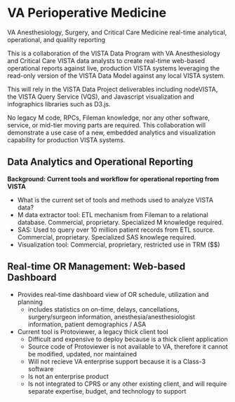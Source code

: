 # VA Perioperative Medicine
VA Anesthesiology, Surgery, and Critical Care Medicine  real-time analytical, operational, and qualilty reporting

This is a collaboration of the VISTA Data Program with VA Anesthesiology and Critical Care  VISTA data analysts to create real-time web-based operational reports against live, production VISTA systems leveraging the read-only version of the VISTA Data Model against any local VISTA system.  

This will rely in the VISTA Data Project deliverables including nodeVISTA, the VISTA Query Service (VQS), and Javascript visualization and infographics libraries such as D3.js.  

No legacy M code, RPCs, Fileman knowledge, nor any other software, service, or mid-tier moving parts are required.  This collaboration will demonstrate a use case of a new, embedded analytics and visualization capability for production VISTA systems.


## Data Analytics and Operational Reporting

__Background:  Current tools and workflow for operational reporting from VISTA__
* What is the current set of tools and methods used to analyze VISTA data?
* M data extractor tool: ETL mechanism from Fileman to a relational database. Commercial, proprietary. Specialized M knowledge required.
* SAS:  Used to query over 10 million patient records from ETL source.  Commercial, proprietary.  Specialized SAS knowlege required.
* Visualization tool: Commercial, proprietary, restricted use in TRM ($$)


##  Real-time OR Management: Web-based Dashboard
* Provides real-time dashboard view of OR schedule, utilization and planning
  * includes statistics on on-time, delays, cancellations, surgery/surgeon information, anesthesia/anesthesiologist information, patient demographics / ASA
* Current tool is Protoviewer, a legacy thick client tool
  * Difficult and expensive to deploy because is a thick client application
  * Source code of Protoviewer is not available to VA, therefore it cannot be modified, updated, nor maintained
  * Will not recieve VA enterprise support because it is a Class-3 software
  * Is not an enterprise product
  * Is not integrated to CPRS or any other existing client, and will require separate expertise, budget, and technology to support

